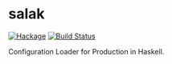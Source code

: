 # salak

[![Hackage](https://img.shields.io/badge/hackage-v0.1.4-orange.svg)](https://hackage.haskell.org/package/salak)
[![Build Status](https://travis-ci.org/leptonyu/salak.svg?branch=master)](https://travis-ci.org/leptonyu/salak)


Configuration Loader for Production in Haskell.